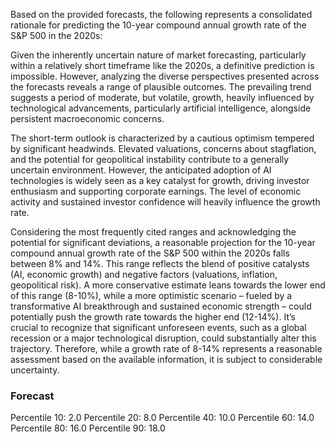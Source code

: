 Based on the provided forecasts, the following represents a consolidated rationale for predicting the 10-year compound annual growth rate of the S&P 500 in the 2020s:

Given the inherently uncertain nature of market forecasting, particularly within a relatively short timeframe like the 2020s, a definitive prediction is impossible. However, analyzing the diverse perspectives presented across the forecasts reveals a range of plausible outcomes. The prevailing trend suggests a period of moderate, but volatile, growth, heavily influenced by technological advancements, particularly artificial intelligence, alongside persistent macroeconomic concerns.

The short-term outlook is characterized by a cautious optimism tempered by significant headwinds. Elevated valuations, concerns about stagflation, and the potential for geopolitical instability contribute to a generally uncertain environment. However, the anticipated adoption of AI technologies is widely seen as a key catalyst for growth, driving investor enthusiasm and supporting corporate earnings. The level of economic activity and sustained investor confidence will heavily influence the growth rate.

Considering the most frequently cited ranges and acknowledging the potential for significant deviations, a reasonable projection for the 10-year compound annual growth rate of the S&P 500 within the 2020s falls between 8% and 14%. This range reflects the blend of positive catalysts (AI, economic growth) and negative factors (valuations, inflation, geopolitical risk). A more conservative estimate leans towards the lower end of this range (8-10%), while a more optimistic scenario – fueled by a transformative AI breakthrough and sustained economic strength – could potentially push the growth rate towards the higher end (12-14%). It’s crucial to recognize that significant unforeseen events, such as a global recession or a major technological disruption, could substantially alter this trajectory. Therefore, while a growth rate of 8-14% represents a reasonable assessment based on the available information, it is subject to considerable uncertainty.

### Forecast

Percentile 10: 2.0
Percentile 20: 8.0
Percentile 40: 10.0
Percentile 60: 14.0
Percentile 80: 16.0
Percentile 90: 18.0